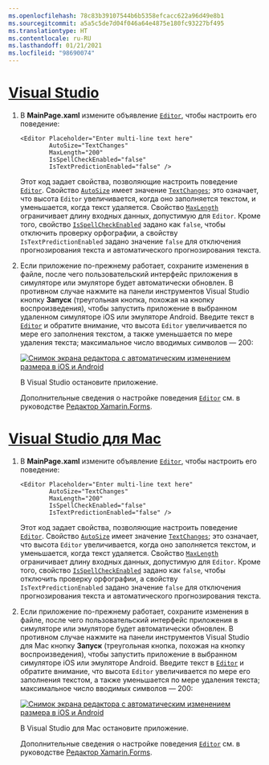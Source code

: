 ```yaml
---
ms.openlocfilehash: 78c83b39107544b6b5358efcacc622a96d49e8b1
ms.sourcegitcommit: a5a5c5de7d04f046a64e4875e180fc93227bf495
ms.translationtype: HT
ms.contentlocale: ru-RU
ms.lasthandoff: 01/21/2021
ms.locfileid: "98690074"
---
```

# <a name="visual-studio"></a>[Visual Studio](#tab/vswin)

1. В **MainPage.xaml** измените объявление [`Editor`](xref:Xamarin.Forms.Editor), чтобы настроить его поведение:

    ```xaml
    <Editor Placeholder="Enter multi-line text here"
            AutoSize="TextChanges"
            MaxLength="200"
            IsSpellCheckEnabled="false"
            IsTextPredictionEnabled="false" />
    ```

    Этот код задает свойства, позволяющие настроить поведение [`Editor`](xref:Xamarin.Forms.Editor). Свойство [`AutoSize`](xref:Xamarin.Forms.Editor.AutoSize) имеет значение [`TextChanges`](xref:Xamarin.Forms.EditorAutoSizeOption.TextChanges); это означает, что высота `Editor` увеличивается, когда оно заполняется текстом, и уменьшается, когда текст удаляется. Свойство [`MaxLength`](xref:Xamarin.Forms.InputView.MaxLength) ограничивает длину входных данных, допустимую для `Editor`. Кроме того, свойство [`IsSpellCheckEnabled`](xref:Xamarin.Forms.InputView.IsSpellCheckEnabled) задано как `false`, чтобы отключить проверку орфографии, а свойству `IsTextPredictionEnabled` задано значение `false` для отключения прогнозирования текста и автоматического прогнозирования текста.

1. Если приложение по-прежнему работает, сохраните изменения в файле, после чего пользовательский интерфейс приложения в симуляторе или эмуляторе будет автоматически обновлен. В противном случае нажмите на панели инструментов Visual Studio кнопку **Запуск** (треугольная кнопка, похожая на кнопку воспроизведения), чтобы запустить приложение в выбранном удаленном симуляторе iOS или эмуляторе Android. Введите текст в [`Editor`](xref:Xamarin.Forms.Entry) и обратите внимание, что высота `Editor` увеличивается по мере его заполнения текстом, а также уменьшается по мере удаления текста; максимальное число вводимых символов — 200:

    [![Снимок экрана редактора с автоматическим изменением размера в iOS и Android](../images/customize-behavior.png "Редактор с автоматическим изменением размера")](../images/customize-behavior-large.png#lightbox "Редактор с автоматическим изменением размера")

    В Visual Studio остановите приложение.

    Дополнительные сведения о настройке поведения [`Editor`](xref:Xamarin.Forms.Editor) см. в руководстве [Редактор Xamarin.Forms](~/xamarin-forms/user-interface/text/editor.md).

# <a name="visual-studio-for-mac"></a>[Visual Studio для Mac](#tab/vsmac)

1. В **MainPage.xaml** измените объявление [`Editor`](xref:Xamarin.Forms.Editor), чтобы настроить его поведение:

    ```xaml
    <Editor Placeholder="Enter multi-line text here"
            AutoSize="TextChanges"
            MaxLength="200"
            IsSpellCheckEnabled="false"
            IsTextPredictionEnabled="false" />
    ```

    Этот код задает свойства, позволяющие настроить поведение [`Editor`](xref:Xamarin.Forms.Editor). Свойство [`AutoSize`](xref:Xamarin.Forms.Editor.AutoSize) имеет значение [`TextChanges`](xref:Xamarin.Forms.EditorAutoSizeOption.TextChanges); это означает, что высота `Editor` увеличивается, когда оно заполняется текстом, и уменьшается, когда текст удаляется. Свойство [`MaxLength`](xref:Xamarin.Forms.InputView.MaxLength) ограничивает длину входных данных, допустимую для `Editor`. Кроме того, свойство [`IsSpellCheckEnabled`](xref:Xamarin.Forms.InputView.IsSpellCheckEnabled) задано как `false`, чтобы отключить проверку орфографии, а свойству `IsTextPredictionEnabled` задано значение `false` для отключения прогнозирования текста и автоматического прогнозирования текста.

1. Если приложение по-прежнему работает, сохраните изменения в файле, после чего пользовательский интерфейс приложения в симуляторе или эмуляторе будет автоматически обновлен. В противном случае нажмите на панели инструментов Visual Studio для Mac кнопку **Запуск** (треугольная кнопка, похожая на кнопку воспроизведения), чтобы запустить приложение в выбранном симуляторе iOS или эмуляторе Android. Введите текст в [`Editor`](xref:Xamarin.Forms.Entry) и обратите внимание, что высота `Editor` увеличивается по мере его заполнения текстом, а также уменьшается по мере удаления текста; максимальное число вводимых символов — 200:

    [![Снимок экрана редактора с автоматическим изменением размера в iOS и Android](../images/customize-behavior.png "Редактор с автоматическим изменением размера")](../images/customize-behavior-large.png#lightbox "Редактор с автоматическим изменением размера")

    В Visual Studio для Mac остановите приложение.

    Дополнительные сведения о настройке поведения [`Editor`](xref:Xamarin.Forms.Editor) см. в руководстве [Редактор Xamarin.Forms](~/xamarin-forms/user-interface/text/editor.md).
